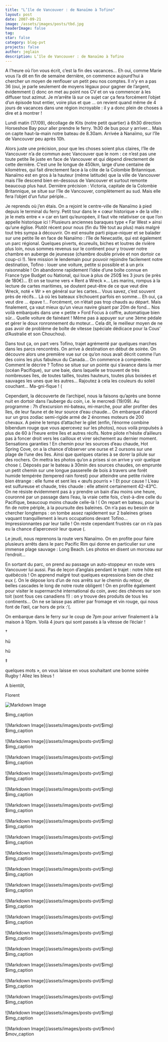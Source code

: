 ```yaml
---
title: "L’île de Vancouver : de Nanaïmo à Tofino"
layout: post
date: 2007-09-21
image: /assets/images/posts/tbd.jpg
headerImage: false
tag:
star: false
category: blog-pvt
projects: false
author: jeglain
description: L’île de Vancouver : de Nanaïmo à Tofino
---
```

A l’heure où l’on vous écrit, c’est la fin des vacances… Eh
oui, comme Marie vous l’a dit en fin de semaine dernière, on commence
aujourd’hui à chercher un moyen de renflouer un petit peu nos
comptes. Il n’y en a pas 36 (oui, je parle seulement de moyens légaux
pour gagner de l’argent, évidemment () donc on met au point nos CV
et on va commencer à les diffuser tout azimut. Je m’arrête là sur
ce sujet car ça fera forcément l’objet d’un épisode tout entier,
voire plus et que … on revient quand même de 4 jours de vacances dans
une région incroyable : il y a donc plein de choses à dire et à
montrer !

Lundi matin (17/09), décollage de Kits (notre petit quartier) à 6h30
direction Horseshoe Bay pour aller prendre le ferry. 1h30 de bus pour y
arriver… Mais on capte haut-la-main notre bateau de 8.30am. Arrivée
à Nanaïmo, sur l’île de Vancouver peu après 10h.

Alors juste une précision, pour que les choses soient plus claires,
l’île de Vancouver n’a de commun avec Vancouver que le nom : ce
n’est pas une toute petite île juste en face de Vancouver et qui
dépend directement de cette dernière. C’est une île longue de
450km, large d’une centaine de kilomètres, qui fait directement face
à la côte de la Colombie Britannique. Nanaïmo est en gros à la
hauteur (même latitude) que la ville de Vancouver mais l’île descend
bien en-dessous de Vancouver et surtout remonte beaucoup plus haut.
Dernière précision : Victoria, capitale de la Colombie Britannique,
se situe sur l’île de Vancouver, complètement au sud. Mais elle fera
l’objet d’un futur périple…

Je reprends où j’en étais. On a rejoint le centre-ville de Nanaïmo
à pied depuis le terminal du ferry. Petit tour dans le « cœur
historique » de la ville : je le mets entre « » car en tant
qu’européen, il faut vite relativiser ce que l’on appelle
historique ici ! Plusieurs anciennes baraques type « Far West »
ainsi qu’une église. Plutôt récent pour nous (fin du 19è tout au
plus)  mais malgré tout très sympa à découvrir. On est ensuite parti
pique-niquer et se balader sur une petite île en face de Nanaïmo :
l’île de Newcastle, qui est également un parc régional. Quelques
piverts, écureuils, biches et loutres de rivière plus loin, nous
sommes revenus sur le continent pour y trouver notre chambre en auberge
de jeunesse (chambre double privée et non dortoir ce coup-ci !). 1ère
mission le lendemain pour pouvoir rejoindre facilement notre
destination, Tofino : louer une voiture, petite si possible et à un
prix raisonnable ! On abandonne rapidement l’idée d’une boîte
connue en France type Budget ou National, qui loue à plus de 250$ les 3
jours (ie près de 180€)… Et on se tourne vers « Rent a
Wreck »… Les marins, rompus à la lecture de cartes maritimes, se
doutent peut-être de ce que veut dire Wreck, noté « Wr » en
général sur les cartes… Vous savez, c’est souvent près de
récifs… Là où les bateaux s’échouent parfois en somme… Eh oui,
ça veut dire … épave !... Forcément, on n’était pas trop chauds
au départ. Mais finalement, ça vaut mieux qu’un vieux navire gisant
par 20m de fond… Nos voilà embarqués dans une « petite » Ford
Focus à coffre, automatique bien sûr… Quelle voiture de fainéant !
Même pas à appuyer sur une 3ème pédale et gérer le doux
ronronnement du moteur… Cela dit, le meilleur moyen de ne pas avoir de
problème de boîte de vitesse (spéciale dédicace pour la Cous’
d’Australie et son Chouchou).

Dans tout ça, on part vers Tofino, trajet agrémenté par quelques
marches dans les parcs rencontrés. On arrive à destination en début
de soirée. On découvre alors une première vue sur ce qu’on nous
avait décrit comme l’un des coins les plus fabuleux du Canada… On
commence à comprendre. Comment le décrire ? Tofino se situe sur un
pointe qui s’avance dans la mer (océan Pacifique), sur une baie, dans
laquelle se trouvent de très nombreuses îles, de toutes tailles,
toutes hauteurs, toutes plus boisées et sauvages les unes que les
autres… Rajoutez à cela les couleurs du soleil couchant…
Ma-gni-fique ! (

Cependant, la découverte de l’archipel, nous la faisons qu’après
une bonne nuit en dortoir dans l’auberge du coin, i.e. le mercredi
(19/09). Au programme : 7h d’excursion mi-bateau, mi-marche, pour
aller profiter des îles, de leur faune et de leur source d’eau
chaude… On embarque d’abord sur un gros zodiac semi-rigide armé de
2 énormes moteurs de 200 chevaux. A peine le temps d’attacher le
gilet (enfin, l’énorme combine bibendum rouge que vous apercevez sur
les photos), nous voilà propulsés à plus de 60 à l’heure entre
îles et autres récifs. Notre pilote n’hésite d’ailleurs pas à
foncer droit vers les cailloux et virer sèchement au dernier moment.
Sensations garanties ! En chemin pour les sources d’eau chaude, Hot
Spring Cove, on a la chance d’observer une ourse et 2 oursons sur une
plage de l’une des îles. Ainsi que quelques otaries à se dorer la
pilule sur des rochers. On mettra les photos qu’on a prises si on
arrive y voir quelque chose (. Déposés par le bateau à 30min des
sources chaudes, on emprunte un petit chemin sur une longue passerelle
de bois à travers une forêt humide tempérée (tempered rain forest)
pour atteindre une petite rivière bien étrange : elle fume et sent
les « œufs pourris » ! Et pour cause ! L’eau est sulfureuse et
chaude, très chaude : elle atteint certainement 42-43°C. On ne
résiste évidemment pas à y prendre un bain d’au moins une heure,
couronné par un passage dans l’eau, la vraie cette fois,
c’est-à-dire celle du Pacifique, beaucoup moins chaude
celle-là ! ( On repart en bateau, pour la fin de notre périple, à
la poursuite des baleines. On n’a pas eu besoin de chercher
longtemps : on tombe assez rapidement sur 2 baleines grises vaquant
tranquillement à leurs occupations devant Tofino… Impressionnantes
par leur taille ! On reste cependant frustrés car on n’a pas eu la
chance d’apercevoir leur queue (.

Le jeudi, nous reprenons la route vers Nanaïmo. On en profite pour
faire plusieurs arrêts dans le parc Pacific Rim qui donne en
particulier sur une immense plage sauvage : Long Beach. Les photos en
disent un morceau sur l’endroit…

En sortant du parc, on prend au passage un auto-stoppeur en route vers
Vancouver lui aussi. Pas de leçon d’anglais pendant le trajet :
notre hôte est québécois ! On apprend malgré tout quelques
expressions bien de chez eux (. On le dépose lors d’un de nos
arrêts sur le chemin du retour, de belles cascades le long de notre
route obligent ! On en profite également pour visiter le supermarché
international du coin, avec des chèvres sur son toit (sont fous ces
canadiens !!) : on y trouve des produits de tous les continents… On
ne se laisse pas attirer par fromage et vin rouge, qui nous font de
l’œil, car hors de prix :’(.

On embarque dans le ferry sur le coup de 7pm pour arriver finalement à
la maison à 10pm. Voilà 4 jours qui sont passés à la vitesse de
l’éclair !

†

hü

hü

‡

 quelques mots », on vous laisse en vous souhaitant une bonne soirée
Rugby ! Allez les bleus !

A bientôt,

Florent

![Markdown Image](/assets/images/posts-pvt/$img)
<figcaption class="caption">$img_caption</figcaption>
<br>
![Markdown Image](/assets/images/posts-pvt/$img)
<figcaption class="caption">$img_caption</figcaption>
<br>
![Markdown Image](/assets/images/posts-pvt/$img)
<figcaption class="caption">$img_caption</figcaption>
<br>
![Markdown Image](/assets/images/posts-pvt/$img)
<figcaption class="caption">$img_caption</figcaption>
<br>
![Markdown Image](/assets/images/posts-pvt/$img)
<figcaption class="caption">$img_caption</figcaption>
<br>
![Markdown Image](/assets/images/posts-pvt/$img)
<figcaption class="caption">$img_caption</figcaption>
<br>
![Markdown Image](/assets/images/posts-pvt/$img)
<figcaption class="caption">$img_caption</figcaption>
<br>
![Markdown Image](/assets/images/posts-pvt/$img)
<figcaption class="caption">$img_caption</figcaption>
<br>
![Markdown Image](/assets/images/posts-pvt/$img)
<figcaption class="caption">$img_caption</figcaption>
<br>
![Markdown Image](/assets/images/posts-pvt/$img)
<figcaption class="caption">$img_caption</figcaption>
<br>
![Markdown Image](/assets/images/posts-pvt/$img)
<figcaption class="caption">$img_caption</figcaption>
<br>
![Markdown Image](/assets/images/posts-pvt/$img)
<figcaption class="caption">$img_caption</figcaption>
<br>
![Markdown Image](/assets/images/posts-pvt/$img)
<figcaption class="caption">$img_caption</figcaption>
<br>
![Markdown Image](/assets/images/posts-pvt/$img)
<figcaption class="caption">$img_caption</figcaption>
<br>
![Markdown Image](/assets/images/posts-pvt/$img)
<figcaption class="caption">$img_caption</figcaption>
<br>
![Markdown Image](/assets/images/posts-pvt/$img)
<figcaption class="caption">$img_caption</figcaption>
<br>
![Markdown Image](/assets/images/posts-pvt/$img)
<figcaption class="caption">$img_caption</figcaption>
<br>
![Markdown Image](/assets/images/posts-pvt/$img)
<figcaption class="caption">$img_caption</figcaption>
<br>
![Markdown Image](/assets/images/posts-pvt/$img)
<figcaption class="caption">$img_caption</figcaption>
<br>
![Markdown Image](/assets/images/posts-pvt/$img)
<figcaption class="caption">$img_caption</figcaption>
<br>
![Markdown Image](/assets/images/posts-pvt/$mov)
<figcaption class="caption">$mov_caption</figcaption>
<br>
